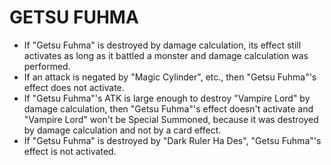 
# GETSU FUHMA

*   If "Getsu Fuhma" is destroyed by damage calculation, its effect still activates as long as it battled a monster and damage calculation was performed.
*   If an attack is negated by "Magic Cylinder", etc., then "Getsu Fuhma"'s effect does not activate.
*   If "Getsu Fuhma"'s ATK is large enough to destroy "Vampire Lord" by damage calculation, then "Getsu Fuhma"'s effect doesn't activate and "Vampire Lord" won't be Special Summoned, because it was destroyed by damage calculation and not by a card effect.
*   If "Getsu Fuhma" is destroyed by "Dark Ruler Ha Des", "Getsu Fuhma"'s effect is not activated.

  